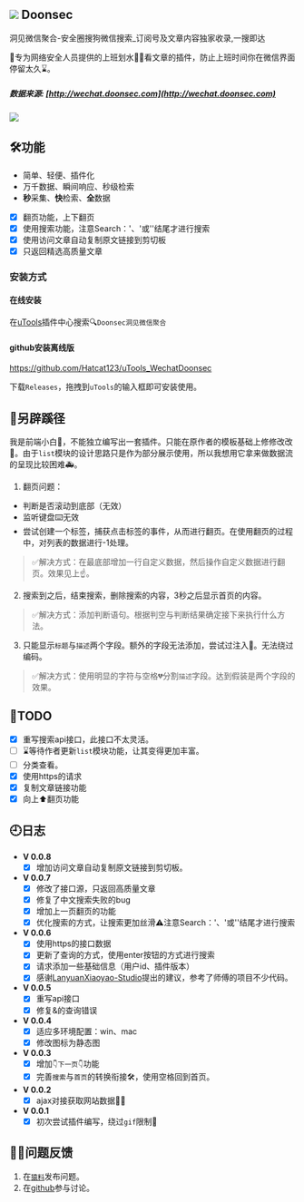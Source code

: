 ## ![](favicon.ico) Doonsec 
洞见微信聚合-安全圈搜狗微信搜索_订阅号及文章内容独家收录,一搜即达

🧱专为网络安全人员提供的上班划水🏊‍♂️看文章的插件，防止上班时间你在微信界面停留太久⌛️。

##### 数据来源: [http://wechat.doonsec.com](http://wechat.doonsec.com)

![](https://mmbiz.qpic.cn/mmbiz_gif/vML07fExwAcLuCt7jXGUmxSrXjOXG6KhANbYyCGaibp6sMPB8iaebRUV5EHGcaWHoibElmJGUl4eACiahMCVXFCBEA/640?wx_fmt=gif&tp=webp&wxfrom=5&wx_lazy=1)

## 🛠功能

- 简单、轻便、插件化
- 万千数据、瞬间响应、秒级检索
- **秒**采集、**快**检索、**全**数据

- [x] 翻页功能，上下翻页
- [x] 使用搜索功能，注意Search：'、'或'\'结尾才进行搜索
- [x] 使用访问文章自动复制原文链接到剪切板
- [x] 只返回精选高质量文章

### 安装方式

#### 在线安装

在[uTools](https://u.tools/)插件中心搜索🔍`Doonsec洞见微信聚合`

#### github安装离线版

https://github.com/Hatcat123/uTools_WechatDoonsec

下载`Releases`，拖拽到`uTools`的输入框即可安装使用。

## 🏇另辟蹊径

我是前端小白🥬，不能独立编写出一套插件。只能在原作者的模板基础上修修改改🍮。由于`list`模块的设计思路只是作为部分展示使用，所以我想用它拿来做数据流的呈现比较困难🚑。

1. 翻页问题：

* 判断是否滚动到底部（无效）
* 监听键盘⌨️无效
* 尝试创建一个标签，捕获点击标签的事件，从而进行翻页。在使用翻页的过程中，对列表的数据进行-1处理。
> ✅解决方式：在最底部增加一行自定义数据，然后操作自定义数据进行翻页。效果见上☝️。

2. 搜索到之后，结束搜索，删除搜索的内容，3秒之后显示首页的内容。
> ✅解决方式：添加判断语句。根据判空与判断结果确定接下来执行什么方法。

3. 只能显示`标题`与`描述`两个字段。额外的字段无法添加，尝试过注入💉。无法绕过编码。
> ✅解决方式：使用明显的字符与空格💔分割`描述`字段。达到假装是两个字段的效果。


## 📝TODO

- [x] 重写搜索api接口，此接口不太灵活。
- [ ] ⌛️等待作者更新`list`模块功能，让其变得更加丰富。
- [ ] 分类查看。
- [x] 使用https的请求
- [x] 复制文章链接功能
- [x] 向上⬆️翻页功能

## 🕘日志


- **V 0.0.8**
    - [x] 增加访问文章自动复制原文链接到剪切板。

- **V 0.0.7**
    - [x] 修改了接口源，只返回高质量文章
    - [x] 修复了中文搜索失败的bug 
    - [x] 增加上一页翻页的功能
    - [x] 优化搜索的方式，让搜索更加丝滑⚠️注意Search：'、'或'\'结尾才进行搜索

- **V 0.0.6**
    - [x] 使用https的接口数据
    - [x] 更新了查询的方式，使用enter按钮的方式进行搜索
    - [x] 请求添加一些基础信息（用户id、插件版本）
    - [x] 感谢[LanyuanXiaoyao-Studio](https://github.com/LanyuanXiaoyao-Studio/utools-search-lite)提出的建议，参考了师傅的项目不少代码。
- **V 0.0.5**
    - [x] 重写api接口
    - [x] 修复&的查询错误
- **V 0.0.4**
    - [x] 适应多环境配置：win、mac
    - [x] 修改图标为静态图
- **V 0.0.3**
    - [x] 增加`👇下一页👇`功能
    - [x] 完善`搜索`与`首页`的转换衔接🛠，使用空格回到首页。
- **V 0.0.2**
    - [x] ajax对接获取网站数据🧑‍💻
- **V 0.0.1**
    - [x] 初次尝试插件编写，绕过`gif`限制🚫

## 🙋‍♂️问题反馈

1. 在[`猿料`](https://yuanliao.info/)发布问题。
2. 在[github](https://github.com/Hatcat123/uTools_WechatDoonsec)参与讨论。
